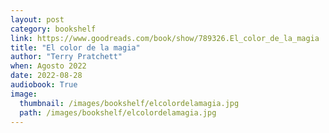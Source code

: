 ```yaml
---
layout: post
category: bookshelf
link: https://www.goodreads.com/book/show/789326.El_color_de_la_magia
title: "El color de la magia"
author: "Terry Pratchett"
when: Agosto 2022
date: 2022-08-28
audiobook: True
image:
  thumbnail: /images/bookshelf/elcolordelamagia.jpg
  path: /images/bookshelf/elcolordelamagia.jpg
---
```

